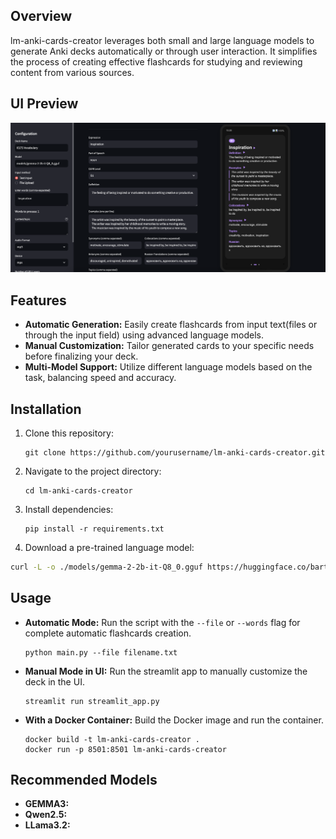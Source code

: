 ## Overview
lm-anki-cards-creator leverages both small and large language models to generate Anki decks automatically or through user interaction. It simplifies the process of creating effective flashcards for studying and reviewing content from various sources.

## UI Preview
![UI Preview](data/images/UI.png)

## Features
- **Automatic Generation:** Easily create flashcards from input text(files or through the input field) using advanced language models.
- **Manual Customization:** Tailor generated cards to your specific needs before finalizing your deck.
- **Multi-Model Support:** Utilize different language models based on the task, balancing speed and accuracy.

## Installation
1. Clone this repository:
    ```
    git clone https://github.com/yourusername/lm-anki-cards-creator.git
    ```
2. Navigate to the project directory:
    ```
    cd lm-anki-cards-creator
    ```
3. Install dependencies:
    ```
    pip install -r requirements.txt
    ```
4. Download a pre-trained language model:
  ```bash
  curl -L -o ./models/gemma-2-2b-it-Q8_0.gguf https://huggingface.co/bartowski/gemma-2-2b-it-GGUF/blob/main/gemma-2-2b-it-Q8_0.gguf
  ```
## Usage
- **Automatic Mode:** Run the script with the `--file` or `--words` flag for complete automatic flashcards creation.
  ```
  python main.py --file filename.txt
  ```
- **Manual Mode in UI:** Run the streamlit app to manually customize the deck in the UI.
  ```
  streamlit run streamlit_app.py
  ```
- **With a Docker Container:** Build the Docker image and run the container.
  ```
  docker build -t lm-anki-cards-creator .
  docker run -p 8501:8501 lm-anki-cards-creator
  ```
## Recommended Models
- **GEMMA3:**
- **Qwen2.5:**
- **LLama3.2:**

